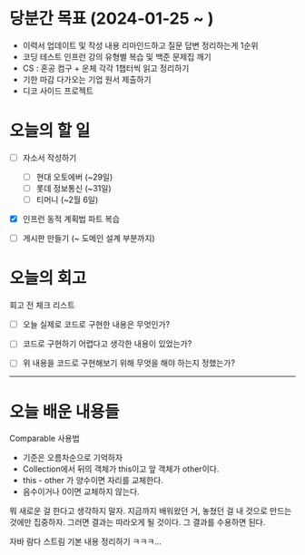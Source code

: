 
# 당분간 목표 (2024-01-25 ~ )

- 이력서 업데이트 및 작성 내용 리마인드하고 질문 답변 정리하는게 1순위
- 코딩 테스트 인프런 강의 유형별 복습 및 백준 문제집 깨기
- CS : 혼공 컴구 + 운체 각각 1챕터씩 읽고 정리하기
- 기한 마감 다가오는 기업 원서 제출하기
- 디코 사이드 프로젝트


# 오늘의 할 일

- [ ] 자소서 작성하기
	- [ ] 현대 오토에버 (~29일)
	- [ ] 롯데 정보통신 (~31일)
	- [ ] 티머니 (~2월 6일)
- [x] 인프런 동적 계획법 파트 복습
- [ ] 게시판 만들기 (~ 도메인 설계 부분까지)


# 오늘의 회고

회고 전 체크 리스트
- [ ] 오늘 실제로 코드로 구현한 내용은 무엇인가?
- [ ] 코드로 구현하기 어렵다고 생각한 내용이 있었는가?
- [ ] 위 내용을 코드로 구현해보기 위해 무엇을 해야 하는지 정했는가?




---
# 오늘 배운 내용들

Comparable 사용법
- 기준은 오름차순으로 기억하자
- Collection에서 뒤의 객체가 this이고 앞 객체가 other이다.
- this - other 가 양수이면 자리를 교체한다.
- 음수이거나 0이면 교체하지 않는다.


뭐 새로운 걸 한다고 생각하지 말자.
지금까지 배워왔던 거, 놓쳤던 걸 내 것으로 만드는 것에만 집중하자.
그러면 결과는 따라오게 될 것이다. 그 결과를 수용하면 된다.

자바 람다 스트림 기본 내용 정리하기 ㅋㅋㅋ...